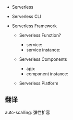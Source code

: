 - Serverless

- Serverless CLI

- Serverless Framework

  - Serverless Function?

    - service:
    - service instance:

  - Serverless Components

    - app:
    - component instance:

  - Serverless Platform

## 翻译

auto-scalling: 弹性扩容
